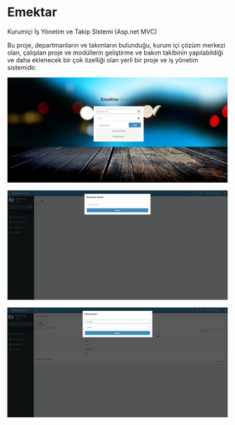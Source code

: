 # Emektar
Kurumiçi İş Yönetim ve Takip Sistemi (Asp.net MVC)

Bu proje, departmanların ve takımların bulunduğu, kurum içi çözüm merkezi olan, çalışılan proje ve modüllerin geliştirme ve bakım takibinin yapılabildiği ve daha eklenecek bir çok özelliği olan yerli bir proje ve iş yönetim sistemidir.

![alt text](https://raw.githubusercontent.com/mehmetzantur/Emektar/master/SS/1.JPG)

![alt text](https://raw.githubusercontent.com/mehmetzantur/Emektar/master/SS/2.JPG)

![alt text](https://raw.githubusercontent.com/mehmetzantur/Emektar/master/SS/3.JPG)
